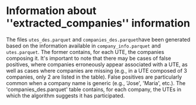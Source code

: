 # Information about ''extracted_companies'' information

The files ``utes_des.parquet`` and ``companies_des.parquet``have been generated based on the information available in ``company_info.parquet`` and ``utes.parquet``. The former contains, for each UTE, the companies composing it. It's important to note that there may be cases of false positives, where companies erroneously appear associated with a UTE, as well as cases where companies are missing (e.g., in a UTE composed of 3 companies, only 2 are listed in the table). False positives are particularly common when a company name is generic (e.g., 'Jose', 'Maria', etc.). The 'companies_des.parquet' table contains, for each company, the UTEs in which the algorithm suggests it has participated.